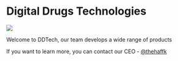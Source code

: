 # Digital Drugs Technologies

![](https://github.com/keetsta/.github/blob/1faeedf62882cd677682de364a3f160b59f0de93/logo.png?raw=true)

Welcome to DDTech, our team develops a wide range of products

If you want to learn more, you can contact our CEO - [@thehaffk](https://t.me/thehaffk)
